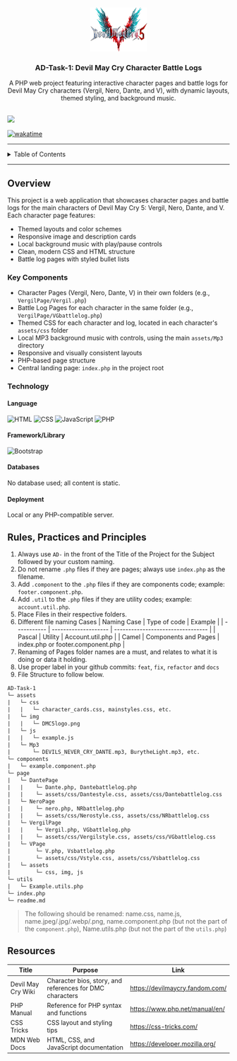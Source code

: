 <a name="readme-top"></a>

<br/>

<div align="center">
  <a href="https://github.com/Aiden017/">
    <img src="./assets/img/DMC5logo.png" alt="DMC5 Logo" width="130" height="100">
  </a>
  <h3 align="center">AD-Task-1: Devil May Cry Character Battle Logs</h3>
</div>

<div align="center">
  A PHP web project featuring interactive character pages and battle logs for Devil May Cry characters (Vergil, Nero, Dante, and V), with dynamic layouts, themed styling, and background music.
</div>

<br />

![](https://visit-counter.vercel.app/counter.png?page=Aiden017/AD-Task-1)

[![wakatime](https://wakatime.com/badge/user/144d2c3f-82f0-440d-89df-023ce97ebda9/project/a7f5fd6b-285c-44b7-b1d1-1c92f3afe7b8.svg)](https://wakatime.com/badge/user/144d2c3f-82f0-440d-89df-023ce97ebda9/project/a7f5fd6b-285c-44b7-b1d1-1c92f3afe7b8)

---

<details>
  <summary>Table of Contents</summary>
  <ol>
    <li>
      <a href="#overview">Overview</a>
      <ol>
        <li><a href="#key-components">Key Components</a></li>
        <li><a href="#technology">Technology</a></li>
      </ol>
    </li>
    <li><a href="#rules-practices-and-principles">Rules, Practices and Principles</a></li>
    <li><a href="#resources">Resources</a></li>
  </ol>
</details>

---

## Overview

This project is a web application that showcases character pages and battle logs for the main characters of Devil May Cry 5: Vergil, Nero, Dante, and V. Each character page features:
- Themed layouts and color schemes
- Responsive image and description cards
- Local background music with play/pause controls
- Clean, modern CSS and HTML structure
- Battle log pages with styled bullet lists

### Key Components

- Character Pages (Vergil, Nero, Dante, V) in their own folders (e.g., `VergilPage/Vergil.php`)
- Battle Log Pages for each character in the same folder (e.g., `VergilPage/VGbattlelog.php`)
- Themed CSS for each character and log, located in each character's `assets/css` folder
- Local MP3 background music with controls, using the main `assets/Mp3` directory
- Responsive and visually consistent layouts
- PHP-based page structure
- Central landing page: `index.php` in the project root

### Technology

#### Language
![HTML](https://img.shields.io/badge/HTML-E34F26?style=for-the-badge&logo=html5&logoColor=white)
![CSS](https://img.shields.io/badge/CSS-1572B6?style=for-the-badge&logo=css3&logoColor=white)
![JavaScript](https://img.shields.io/badge/JavaScript-F7DF1E?style=for-the-badge&logo=javascript&logoColor=white)
![PHP](https://img.shields.io/badge/PHP-777BB4?style=for-the-badge&logo=php&logoColor=white)

#### Framework/Library
![Bootstrap](https://img.shields.io/badge/Bootstrap-7952B3?style=for-the-badge&logo=bootstrap&logoColor=white)

#### Databases
No database used; all content is static.

#### Deployment
Local or any PHP-compatible server.

## Rules, Practices and Principles

1. Always use `AD-` in the front of the Title of the Project for the Subject followed by your custom naming.
2. Do not rename `.php` files if they are pages; always use `index.php` as the filename.
3. Add `.component` to the `.php` files if they are components code; example: `footer.component.php`.
4. Add `.util` to the `.php` files if they are utility codes; example: `account.util.php`.
5. Place Files in their respective folders.
6. Different file naming Cases
   | Naming Case | Type of code         | Example                           |
   | ----------- | -------------------- | --------------------------------- |
   | Pascal      | Utility              | Account.util.php                  |
   | Camel       | Components and Pages | index.php or footer.component.php |
8. Renaming of Pages folder names are a must, and relates to what it is doing or data it holding.
9. Use proper label in your github commits: `feat`, `fix`, `refactor` and `docs`
10. File Structure to follow below.

```
AD-Task-1
└─ assets
|   └─ css
|   |   └─ character_cards.css, mainstyles.css, etc.
|   └─ img
|   |   └─ DMC5logo.png
|   └─ js
|   |   └─ example.js
|   └─ Mp3
|       └─ DEVILS_NEVER_CRY_DANTE.mp3, BurytheLight.mp3, etc.
└─ components
|   └─ example.component.php
└─ page
|   └─ DantePage
|   |    └─ Dante.php, Dantebattlelog.php
|   |    └─ assets/css/Dantestyle.css, assets/css/Dantebattlelog.css
|   └─ NeroPage
|   |    └─ nero.php, NRbattlelog.php
|   |    └─ assets/css/Nerostyle.css, assets/css/NRbattlelog.css
|   └─ VergilPage
|   |    └─ Vergil.php, VGbattlelog.php
|   |    └─ assets/css/Vergilstyle.css, assets/css/VGbattlelog.css
|   └─ VPage
|        └─ V.php, Vsbattlelog.php
|        └─ assets/css/Vstyle.css, assets/css/Vsbattlelog.css
|   └─ assets
|        └─ css, img, js
└─ utils
|   └─ Example.utils.php
└─ index.php
└─ readme.md
```
> The following should be renamed: name.css, name.js, name.jpeg/.jpg/.webp/.png, name.component.php (but not the part of the `component.php`), Name.utils.php (but not the part of the `utils.php`)

## Resources

| Title        | Purpose                                                        | Link          |
| ------------ | -------------------------------------------------------------- | ------------- |
| Devil May Cry Wiki | Character bios, story, and references for DMC characters | https://devilmaycry.fandom.com/ |
| PHP Manual   | Reference for PHP syntax and functions                         | https://www.php.net/manual/en/ |
| CSS Tricks   | CSS layout and styling tips                                    | https://css-tricks.com/ |
| MDN Web Docs | HTML, CSS, and JavaScript documentation                        | https://developer.mozilla.org/ |

